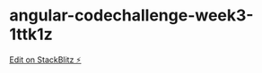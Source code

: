 # angular-codechallenge-week3-1ttk1z

[Edit on StackBlitz ⚡️](https://stackblitz.com/edit/angular-codechallenge-week3-1ttk1z)